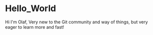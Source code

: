# Hello_World

Hi I'm Olaf,
Very new to the Git community and way of things, but very eager to learn more and fast!
